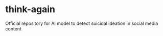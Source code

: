 # think-again
Official repository for AI model to detect suicidal ideation in social media content 

